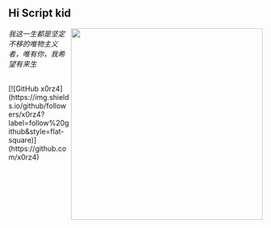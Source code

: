 <h2>Hi Script kid</h2>
<img align='right' src="https://github-readme-stats.vercel.app/api?username=x0rz4&theme=vue&show_icons=true" width="380">
<p>
  <em>我这一生都是坚定不移的唯物主义者，唯有你，我希望有来生
    <br>
    <br>
  </em>
</p>
[![GitHub x0rz4](https://img.shields.io/github/followers/x0rz4?label=follow%20github&style=flat-square)](https://github.com/x0rz4)

<br>
